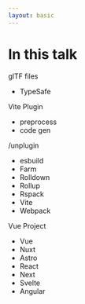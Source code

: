 ```yaml
---
layout: basic
---
```


# In this talk

<div class="flex flex-row w-full gap-20 mt-10">
    <div class="flex flex-col w-full flex-grow-0">
        <div
            class="relative px-2 py-1"
            v-click="1"
            v-mark="{ at: 1, color: '#26ab7a', type: 'box' }"
        >
            <span class="text-2xl">glTF files</span>
        </div>
        <ul
            class="mt-7"
            v-click="2"
        >
            <li><simple-icons:typescript class="baseColor mt-0.5 mr-2" /> TypeSafe</li>
        </ul>
    </div>
    <div class="flex flex-col w-full flex-grow-0">
        <div
            class="relative px-2 py-1"
            v-click="3"
            v-mark="{ at: 3, color: '#26ab7a', type: 'box' }"
        >
            <span class="text-2xl">Vite Plugin</span>
            <div class="absolute w-13 left-0 top-4" v-mark="{ at: 6, color: '#ab2657', type: 'underline' }"></div>
            <div class="absolute w-13 left-0 top-5" v-mark="{ at: 6, color: '#ab2657', type: 'underline' }"></div>
        </div>
        <ul
            class="mt-7"
            v-click="3"
        >
            <li><ant-design:code-outlined class="baseColor mt-0.5 mr-2" /> preprocess</li>
            <li><mdi:code class="baseColor mt-0.5 mr-2" /> code gen</li>
        </ul>
    </div>
    <div class="flex flex-col w-full flex-grow-0">
        <div
            class="relative px-2 py-1"
            v-click="7"
            v-mark="{ at: 7, color: '#26ab7a', type: 'box' }"
        >
            <span class="text-2xl"><simple-icons:unjs class="baseColor mt-0.5 mr-2" />/unplugin</span>
        </div>
        <ul
            class="mt-7"
            v-click="7"
        >
            <li>esbuild</li>
            <li>Farm</li>
            <li>Rolldown</li>
            <li>Rollup</li>
            <li>Rspack</li>
            <li>Vite</li>
            <li>Webpack</li>
        </ul>
    </div>
    <div class="flex flex-col w-full flex-grow-0">
        <div
            class="relative px-2 py-1"
            v-click="4"
            v-mark="{ at: 4, color: '#26ab7a', type: 'box' }"
        >
            <span class="text-2xl">Vue Project</span>
            <div class="absolute w-13 left-0 top-4" v-mark="{ at: 6, color: '#ab2657', type: 'underline' }"></div>
            <div class="absolute w-13 left-0 top-5" v-mark="{ at: 6, color: '#ab2657', type: 'underline' }"></div>
        </div>
        <ul
            class="mt-7"
            v-click="5"
        >
            <li>Vue</li>
            <li>Nuxt</li>
            <li>Astro</li>
            <li>React</li>
            <li>Next</li>
            <li>Svelte</li>
            <li>Angular</li>
        </ul>
    </div>
</div>

<Arrow
    v-click="3"
    v-bind="{ x1:240, y1:155, x2:290, y2:155, color: '#26ab7a' }"
/>
<Arrow
    v-click="[4,7]"
    v-bind="{ x1:490, y1:155, x2:785, y2:155, color: '#26ab7a' }"
/>
<Arrow
    v-click="7"
    v-bind="{ x1:490, y1:155, x2:540, y2:155, color: '#26ab7a' }"
/>
<Arrow
    v-click="7"
    v-bind="{ x1:730, y1:155, x2:785, y2:155, color: '#26ab7a' }"
/>
